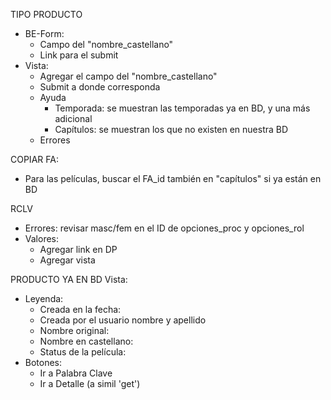 TIPO PRODUCTO
- BE-Form:
    - Campo del "nombre_castellano"
    - Link para el submit
- Vista:
    - Agregar el campo del "nombre_castellano"
    - Submit a donde corresponda
    - Ayuda
        - Temporada: se muestran las temporadas ya en BD, y una más adicional
        - Capítulos: se muestran los que no existen en nuestra BD
    - Errores

COPIAR FA: 
- Para las películas, buscar el FA_id también en "capítulos" si ya están en BD

RCLV
- Errores: revisar masc/fem en el ID de opciones_proc y opciones_rol
- Valores:
    - Agregar link en DP
    - Agregar vista

PRODUCTO YA EN BD
Vista:
- Leyenda:
    - Creada en la fecha:
    - Creada por el usuario nombre y apellido
    - Nombre original:
    - Nombre en castellano:
    - Status de la película:
- Botones:
    - Ir a Palabra Clave
    - Ir a Detalle (a simil 'get')
